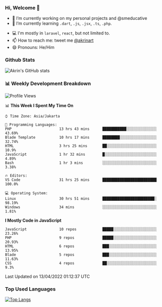 ### Hi, Welcome 👋

<!--
**akrindev/akrindev** is a ✨ _special_ ✨ repository because its `README.md` (this file) appears on your GitHub profile.

Here are some ideas to get you started:
-->


- 🔭 I’m currently working on my personal projects and @smeducative
- 🌱 I’m currently learning `.dart`, `.js`, `.jsx`, `.ts`, `.php`.
<!-- - 👯 I’m looking to collaborate on -->
<!-- - 🤔 I’m looking for help with ... -->
- 💻 I'm mostly in `laravel`, `react`, but not limited to.
- 📫 How to reach me: tweet me [@akrinart](https://twitter.com/Akrinart)
- 😄 Pronouns: He/Him


### Github Stats
![Akrin's GitHub stats](https://github-readme-stats.vercel.app/api?username=akrindev&show_icons=true&theme=react&count_private=true)

### 📊 Weekly Development Breakdown

<!--START_SECTION:waka-->
![Profile Views](http://img.shields.io/badge/Profile%20Views-7-blue)

📊 **This Week I Spent My Time On** 

```text
⌚︎ Time Zone: Asia/Jakarta

💬 Programming Languages: 
PHP                      13 hrs 43 mins      ███████████░░░░░░░░░░░░░░   43.69% 
Blade Template           10 hrs 17 mins      ████████░░░░░░░░░░░░░░░░░   32.74% 
HTML                     3 hrs 25 mins       ██░░░░░░░░░░░░░░░░░░░░░░░   10.9% 
JavaScript               1 hr 32 mins        █░░░░░░░░░░░░░░░░░░░░░░░░   4.89% 
Bash                     1 hr 3 mins         ░░░░░░░░░░░░░░░░░░░░░░░░░   3.38%

🔥 Editors: 
VS Code                  31 hrs 25 mins      █████████████████████████   100.0%

💻 Operating System: 
Linux                    30 hrs 51 mins      ████████████████████████░   98.19% 
Windows                  34 mins             ░░░░░░░░░░░░░░░░░░░░░░░░░   1.81%

```

**I Mostly Code in JavaScript** 

```text
JavaScript               10 repos            █████░░░░░░░░░░░░░░░░░░░░   23.26% 
PHP                      9 repos             █████░░░░░░░░░░░░░░░░░░░░   20.93% 
HTML                     6 repos             ███░░░░░░░░░░░░░░░░░░░░░░   13.95% 
Blade                    5 repos             ███░░░░░░░░░░░░░░░░░░░░░░   11.63% 
CSS                      4 repos             ██░░░░░░░░░░░░░░░░░░░░░░░   9.3%

```



 Last Updated on 13/04/2022 01:12:37 UTC
<!--END_SECTION:waka-->

### Top Used Languages
[![Top Langs](https://github-readme-stats.vercel.app/api/top-langs/?username=akrindev&hide=blade,html&langs_count=4)](https://github.com/akrindev)
